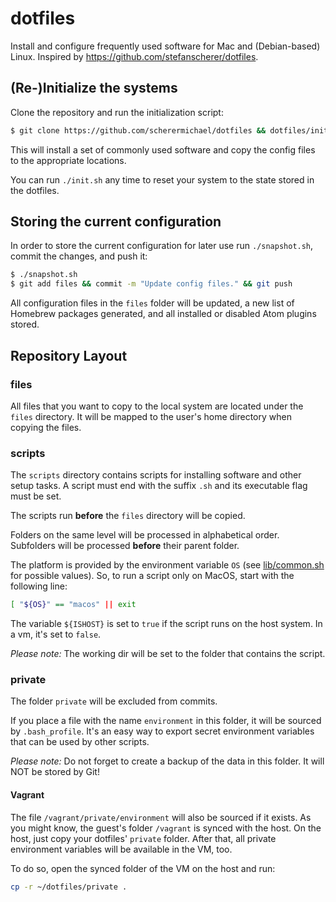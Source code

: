 # dotfiles

Install and configure frequently used software for Mac and (Debian-based) Linux. Inspired by https://github.com/stefanscherer/dotfiles.

## (Re-)Initialize the systems

Clone the repository and run the initialization script:

```bash
$ git clone https://github.com/scherermichael/dotfiles && dotfiles/init.sh
```

This will install a set of commonly used software and copy the config files to the appropriate locations.

You can run `./init.sh` any time to reset your system to the state stored in the dotfiles.

## Storing the current configuration

In order to store the current configuration for later use run `./snapshot.sh`, commit the changes, and push it:

  ```bash
  $ ./snapshot.sh
  $ git add files && commit -m "Update config files." && git push
  ```

All configuration files in the `files` folder will be updated, a new list of Homebrew packages generated, and all installed or disabled Atom plugins stored.

## Repository Layout

### files

All files that you want to copy to the local system are located under the `files` directory. It will be mapped to the user's home directory when copying the files.

### scripts

The `scripts` directory contains scripts for installing software and other setup tasks. A script must end with the suffix `.sh` and its executable flag must be set.

The scripts run **before** the `files` directory will be copied.

Folders on the same level will be processed in alphabetical order. Subfolders will be processed **before** their parent folder.

The platform is provided by the environment variable `OS` (see [lib/common.sh](lib/common.sh) for possible values). So, to run a script only on MacOS, start with the following line:

```bash
[ "${OS}" == "macos" || exit
```

The variable `${ISHOST}` is set to `true` if the script runs on the host system. In a vm, it's set to `false`.

*Please note:* The working dir will be set to the folder that contains the script.

### private

The folder `private` will be excluded from commits.

If you place a file with the name `environment` in this folder, it will be sourced by `.bash_profile`. It's an easy way to export secret environment variables that can be used by other scripts.  

*Please note:* Do not forget to create a backup of the data in this folder. It will NOT be stored by Git!

#### Vagrant

The file `/vagrant/private/environment` will also be sourced if it exists. As you might know, the guest's folder `/vagrant` is synced with the host. On the host, just copy your dotfiles' `private` folder. After that, all private environment variables will be available in the VM, too.

To do so, open the synced folder of the VM on the host and run:

```bash
cp -r ~/dotfiles/private .
```
